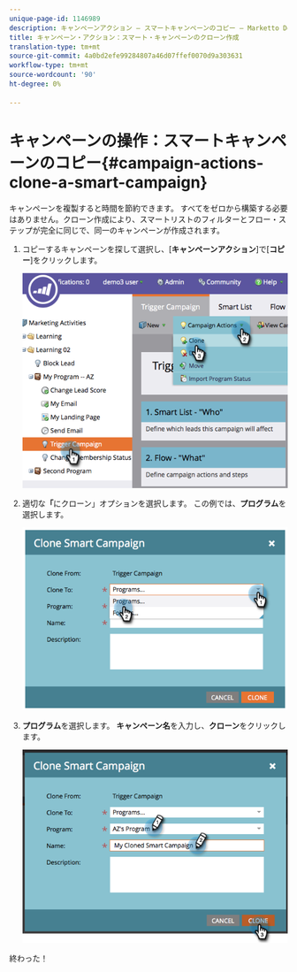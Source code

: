 ```yaml
---
unique-page-id: 1146989
description: キャンペーンアクション — スマートキャンペーンのコピー — Marketto Docs — 製品ドキュメント
title: キャンペーン・アクション：スマート・キャンペーンのクローン作成
translation-type: tm+mt
source-git-commit: 4a0bd2efe99284807a46d07ffef0070d9a303631
workflow-type: tm+mt
source-wordcount: '90'
ht-degree: 0%

---
```



# キャンペーンの操作：スマートキャンペーンのコピー{#campaign-actions-clone-a-smart-campaign}

キャンペーンを複製すると時間を節約できます。 すべてをゼロから構築する必要はありません。クローン作成により、スマートリストのフィルターとフロー・ステップが完全に同じで、同一のキャンペーンが作成されます。

1. コピーするキャンペーンを探して選択し、[**キャンペーンアクション**]で[**コピー**]をクリックします。

   ![](assets/image2014-9-22-13-3a56-3a34.png)

1. 適切な&#x200B;**「**&#x200B;にクローン」オプションを選択します。 この例では、**プログラム**&#x200B;を選択します。

   ![](assets/image2014-9-22-13-3a56-3a56.png)

1. **プログラム**&#x200B;を選択します。 **キャンペーン名**&#x200B;を入力し、**クローン**&#x200B;をクリックします。

   ![](assets/image2014-9-22-13-3a57-3a9.png)

終わった！
